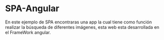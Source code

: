 # SPA-Angular
En este ejemplo de SPA encontraras una app la cual tiene como función realizar la búsqueda de diferentes imágenes, esta web esta desarrollada en el FrameWork angular.

